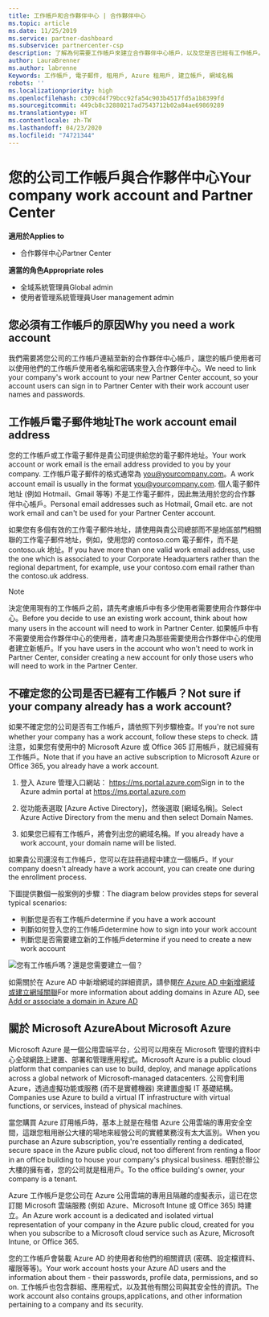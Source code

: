 ```yaml
---
title: 工作帳戶和合作夥伴中心 | 合作夥伴中心
ms.topic: article
ms.date: 11/25/2019
ms.service: partner-dashboard
ms.subservice: partnercenter-csp
description: 了解為何需要工作帳戶來建立合作夥伴中心帳戶，以及您是否已經有工作帳戶。
author: LauraBrenner
ms.author: labrenne
Keywords: 工作帳戶, 電子郵件, 租用戶, Azure 租用戶, 建立帳戶, 網域名稱
robots: ''
ms.localizationpriority: high
ms.openlocfilehash: c309cd4f79bcc92fa54c903b4517fd5a1b8399fd
ms.sourcegitcommit: 449cb8c32880217ad7543712b02a84ae69869289
ms.translationtype: HT
ms.contentlocale: zh-TW
ms.lasthandoff: 04/23/2020
ms.locfileid: "74721344"
---
```

# <a name="your-company-work-account-and-partner-center"></a><span data-ttu-id="3dd5f-104">您的公司工作帳戶與合作夥伴中心</span><span class="sxs-lookup"><span data-stu-id="3dd5f-104">Your company work account and Partner Center</span></span>  

<span data-ttu-id="3dd5f-105">**適用於**</span><span class="sxs-lookup"><span data-stu-id="3dd5f-105">**Applies to**</span></span>

-  <span data-ttu-id="3dd5f-106">合作夥伴中心</span><span class="sxs-lookup"><span data-stu-id="3dd5f-106">Partner Center</span></span>

<span data-ttu-id="3dd5f-107">**適當的角色**</span><span class="sxs-lookup"><span data-stu-id="3dd5f-107">**Appropriate roles**</span></span>

- <span data-ttu-id="3dd5f-108">全域系統管理員</span><span class="sxs-lookup"><span data-stu-id="3dd5f-108">Global admin</span></span>
- <span data-ttu-id="3dd5f-109">使用者管理系統管理員</span><span class="sxs-lookup"><span data-stu-id="3dd5f-109">User management admin</span></span>

## <a name="why-you-need-a-work-account"></a><span data-ttu-id="3dd5f-110">您必須有工作帳戶的原因</span><span class="sxs-lookup"><span data-stu-id="3dd5f-110">Why you need a work account</span></span>

<span data-ttu-id="3dd5f-111">我們需要將您公司的工作帳戶連結至新的合作夥伴中心帳戶，讓您的帳戶使用者可以使用他們的工作帳戶使用者名稱和密碼來登入合作夥伴中心。</span><span class="sxs-lookup"><span data-stu-id="3dd5f-111">We need to link your company's work account to your new Partner Center account, so your account users can sign in to Partner Center with their work account user names and passwords.</span></span>

## <a name="the-work-account-email-address"></a><span data-ttu-id="3dd5f-112">工作帳戶電子郵件地址</span><span class="sxs-lookup"><span data-stu-id="3dd5f-112">The work account email address</span></span>

<span data-ttu-id="3dd5f-113">您的工作帳戶或工作電子郵件是貴公司提供給您的電子郵件地址。</span><span class="sxs-lookup"><span data-stu-id="3dd5f-113">Your work account or work email is the email address provided to you by your company.</span></span> <span data-ttu-id="3dd5f-114">工作帳戶電子郵件的格式通常為 you@yourcompany.com。</span><span class="sxs-lookup"><span data-stu-id="3dd5f-114">A work account email is usually in the format you@yourcompany.com.</span></span> <span data-ttu-id="3dd5f-115">個人電子郵件地址 (例如 Hotmail、Gmail 等等) 不是工作電子郵件，因此無法用於您的合作夥伴中心帳戶。</span><span class="sxs-lookup"><span data-stu-id="3dd5f-115">Personal email addresses such as Hotmail, Gmail etc. are not work email and can't be used for your Partner Center account.</span></span> 

<span data-ttu-id="3dd5f-116">如果您有多個有效的工作電子郵件地址，請使用與貴公司總部而不是地區部門相關聯的工作電子郵件地址，例如，使用您的 contoso.com 電子郵件，而不是 contoso.uk 地址。</span><span class="sxs-lookup"><span data-stu-id="3dd5f-116">If you have more than one valid work email address, use the one which is associated to your Corporate Headquarters rather than the regional department, for example, use your contoso.com email rather than the contoso.uk address.</span></span>

> [!NOTE]  
> <span data-ttu-id="3dd5f-117">決定使用現有的工作帳戶之前，請先考慮帳戶中有多少使用者需要使用合作夥伴中心。</span><span class="sxs-lookup"><span data-stu-id="3dd5f-117">Before you decide to use an existing work account, think about how many users in the account will need to work in Partner Center.</span></span> <span data-ttu-id="3dd5f-118">如果帳戶中有不需要使用合作夥伴中心的使用者，請考慮只為那些需要使用合作夥伴中心的使用者建立新帳戶。</span><span class="sxs-lookup"><span data-stu-id="3dd5f-118">If you have users in the account who won't need to work in Partner Center, consider creating a new account for only those users who will need to work in the Partner Center.</span></span>


## <a name="not-sure-if-your-company-already-has-a-work-account"></a><span data-ttu-id="3dd5f-119">不確定您的公司是否已經有工作帳戶？</span><span class="sxs-lookup"><span data-stu-id="3dd5f-119">Not sure if your company already has a work account?</span></span>

<span data-ttu-id="3dd5f-120">如果不確定您的公司是否有工作帳戶，請依照下列步驟檢查。</span><span class="sxs-lookup"><span data-stu-id="3dd5f-120">If you're not sure whether your company has a work account, follow these steps to check.</span></span> <span data-ttu-id="3dd5f-121">請注意，如果您有使用中的 Microsoft Azure 或 Office 365 訂用帳戶，就已經擁有工作帳戶。</span><span class="sxs-lookup"><span data-stu-id="3dd5f-121">Note that if you have an active subscription to Microsoft Azure or Office 365, you already have a work account.</span></span>

1. <span data-ttu-id="3dd5f-122">登入 Azure 管理入口網站： https://ms.portal.azure.com</span><span class="sxs-lookup"><span data-stu-id="3dd5f-122">Sign in to the Azure admin portal at https://ms.portal.azure.com</span></span>

2. <span data-ttu-id="3dd5f-123">從功能表選取 [Azure Active Directory]，然後選取 [網域名稱]。</span><span class="sxs-lookup"><span data-stu-id="3dd5f-123">Select Azure Active Directory from the menu and then select Domain Names.</span></span>

3. <span data-ttu-id="3dd5f-124">如果您已經有工作帳戶，將會列出您的網域名稱。</span><span class="sxs-lookup"><span data-stu-id="3dd5f-124">If you already have a work account, your domain name will be listed.</span></span>

<span data-ttu-id="3dd5f-125">如果貴公司還沒有工作帳戶，您可以在註冊過程中建立一個帳戶。</span><span class="sxs-lookup"><span data-stu-id="3dd5f-125">If your company doesn't already have a work account, you can create one during the enrollment process.</span></span>

<span data-ttu-id="3dd5f-126">下圖提供數個一般案例的步驟：</span><span class="sxs-lookup"><span data-stu-id="3dd5f-126">The diagram below provides steps for several typical scenarios:</span></span>

- <span data-ttu-id="3dd5f-127">判斷您是否有工作帳戶</span><span class="sxs-lookup"><span data-stu-id="3dd5f-127">determine if you have a work account</span></span> 
- <span data-ttu-id="3dd5f-128">判斷如何登入您的工作帳戶</span><span class="sxs-lookup"><span data-stu-id="3dd5f-128">determine how to sign into your work account</span></span> 
- <span data-ttu-id="3dd5f-129">判斷您是否需要建立新的工作帳戶</span><span class="sxs-lookup"><span data-stu-id="3dd5f-129">determine if you need to create a new work account</span></span>


![您有工作帳戶嗎？還是您需要建立一個？](images/onboardingAADFlow.png)

<span data-ttu-id="3dd5f-131">如需關於在 Azure AD 中新增網域的詳細資訊，請參閱[在 Azure AD 中新增網域或建立網域關聯](https://docs.microsoft.com/azure/active-directory/active-directory-add-domain)</span><span class="sxs-lookup"><span data-stu-id="3dd5f-131">For more information about adding domains in Azure AD, see [Add or associate a domain in Azure AD](https://docs.microsoft.com/azure/active-directory/active-directory-add-domain)</span></span>

## <a name="about-microsoft-azure"></a><span data-ttu-id="3dd5f-132">關於 Microsoft Azure</span><span class="sxs-lookup"><span data-stu-id="3dd5f-132">About Microsoft Azure</span></span>

<span data-ttu-id="3dd5f-133">Microsoft Azure 是一個公用雲端平台，公司可以用來在 Microsoft 管理的資料中心全球網路上建置、部署和管理應用程式。</span><span class="sxs-lookup"><span data-stu-id="3dd5f-133">Microsoft Azure is a public cloud platform that companies can use to build, deploy, and manage applications across a global network of Microsoft-managed datacenters.</span></span> <span data-ttu-id="3dd5f-134">公司會利用 Azure，透過虛擬功能或服務 (而不是實體機器) 來建置虛擬 IT 基礎結構。</span><span class="sxs-lookup"><span data-stu-id="3dd5f-134">Companies use Azure to build a virtual IT infrastructure with virtual functions, or services, instead of physical machines.</span></span> 

<span data-ttu-id="3dd5f-135">當您購買 Azure 訂用帳戶時，基本上就是在租借 Azure 公用雲端的專用安全空間，這跟您租用辦公大樓的場地來經營公司的實體業務沒有太大區別。</span><span class="sxs-lookup"><span data-stu-id="3dd5f-135">When you purchase an Azure subscription, you're essentially renting a dedicated, secure space in the Azure public cloud, not too different from renting a floor in an office building to house your company's physical business.</span></span> <span data-ttu-id="3dd5f-136">相對於辦公大樓的擁有者，您的公司就是租用戶。</span><span class="sxs-lookup"><span data-stu-id="3dd5f-136">To the office building's owner, your company is a tenant.</span></span> 

<span data-ttu-id="3dd5f-137">Azure 工作帳戶是您公司在 Azure 公用雲端的專用且隔離的虛擬表示，這已在您訂閱 Microsoft 雲端服務 (例如 Azure、Microsoft Intune 或 Office 365) 時建立。</span><span class="sxs-lookup"><span data-stu-id="3dd5f-137">An Azure work account is a dedicated and isolated virtual representation of your company in the Azure public cloud, created for you when you subscribe to a Microsoft cloud service such as Azure, Microsoft Intune, or Office 365.</span></span> 

<span data-ttu-id="3dd5f-138">您的工作帳戶會裝載 Azure AD 的使用者和他們的相關資訊 (密碼、設定檔資料、權限等等)。</span><span class="sxs-lookup"><span data-stu-id="3dd5f-138">Your work account hosts your Azure AD users and the information about them - their passwords, profile data, permissions, and so on.</span></span> <span data-ttu-id="3dd5f-139">工作帳戶也包含群組、應用程式，以及其他有關公司與其安全性的資訊。</span><span class="sxs-lookup"><span data-stu-id="3dd5f-139">The work account also contains groups,applications, and other information pertaining to a company and its security.</span></span> 
